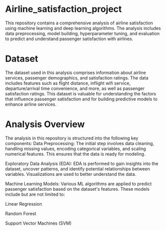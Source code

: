 # Airline_satisfaction_project

This repository contains a comprehensive analysis of airline satisfaction using machine learning and deep learning algorithms. The analysis includes data preprocessing, model building, hyperparameter tuning, and evaluation to predict and understand passenger satisfaction with airlines.

# Dataset
The dataset used in this analysis comprises information about airline services, passenger demographics, and satisfaction ratings. The data includes features such as flight distance, inflight wifi service, departure/arrival time convenience, and more, as well as passenger satisfaction ratings. This dataset is valuable for understanding the factors that influence passenger satisfaction and for building predictive models to enhance airline services.

# Analysis Overview
The analysis in this repository is structured into the following key components: Data Preprocessing: The initial step involves data cleaning, handling missing values, encoding categorical variables, and scaling numerical features. This ensures that the data is ready for modeling.

Exploratory Data Analysis (EDA): EDA is performed to gain insights into the dataset, uncover patterns, and identify potential relationships between variables. Visualizations are used to better understand the data.

Machine Learning Models: Various ML algorithms are applied to predict passenger satisfaction based on the dataset's features. These models include but are not limited to:

   Linear Regression

   Random Forest

  Support Vector Machines (SVM)
